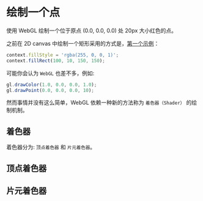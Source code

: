 # 绘制一个点

使用 WebGL 绘制一个位于原点 (0.0, 0.0, 0.0) 处 20px 大小红色的点。

之前在 2D canvas 中绘制一个矩形采用的方式是，[第一个示例](../lesson1/canvas.html)：

```javascript
context.fillStyle = 'rgba(255, 0, 0, 1)';
context.fillRect(100, 10, 150, 150);
```

可能你会认为 `WebGL` 也差不多，例如:

```javascript
gl.drawColor(1.0, 0.0, 0.0, 1.0);
gl.drawPoint(0.0, 0.0, 0.0, 10);
```

然而事情并没有这么简单，WebGL 依赖一种新的方法称为 `着色器（Shader）` 的绘制机制。

## 着色器

着色器分为: `顶点着色器` 和 `片元着色器`。

## 顶点着色器

## 片元着色器